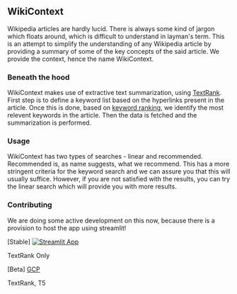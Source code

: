 ## WikiContext

Wikipedia articles are hardly lucid. There is always some kind of jargon which floats around, which is difficult to understand in layman's term. This is an attempt to simplify the understanding of any Wikipedia article by providing a summary of some of the key concepts of the said article.
We provide the context, hence the name WikiContext.

### Beneath the hood

WikiContext makes use of extractive text summarization, using [TextRank](https://www.aclweb.org/anthology/W04-3252). First step is to define a keyword list based on the hyperlinks present in the article. Once this is done, based on [keyword ranking](http://ceur-ws.org/Vol-706/poster13.pdf), we identify the most relevent keywords in the article. Then the data is fetched and the summarization is performed.

### Usage
WikiContext has two types of searches - linear and recommended. Recommended is, as name suggests, what we recommend. This has a more stringent criteria for the keyword search and we can assure you that this will usually suffice. However, if you are not satisfied with the results, you can try the linear search which will provide you with more results. 

### Contributing
We are doing some active development on this now, because there is a provision to host the app using streamlit! 

[Stable] 
[![Streamlit App](https://static.streamlit.io/badges/streamlit_badge_black_white.svg)](https://share.streamlit.io/nihaldsouza/wikicontext-v2/main)

TextRank Only

[Beta] 
[GCP](http://34.66.172.110:8001/)

TextRank, T5
